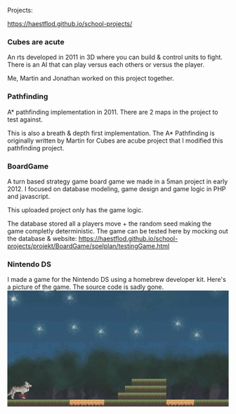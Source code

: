Projects:

https://haestflod.github.io/school-projects/

### Cubes are acute
An rts developed in 2011 in 3D where you can build & control units to fight.
There is an AI that can play versus each others or versus the player.

Me, Martin and Jonathan worked on this project together.

### Pathfinding
A* pathfinding implementation in 2011. There are 2 maps in the project to test against.  

This is also a breath & depth first implementation.
The A* Pathfinding is originally written by Martin for Cubes are acube project that I modified this pathfinding project.

### BoardGame
A turn based strategy game board game we made in a 5man project in early 2012. 
I focused on database modeling, game design and game logic in PHP and javascript.

This uploaded project only has the game logic.

The database stored all a players move + the random seed making the game completly deterministic.
The game can be tested here by mocking out the database & website: https://haestflod.github.io/school-projects/projekt/BoardGame/spelplan/testingGame.html

### Nintendo DS
I made a game for the Nintendo DS using a homebrew developer kit. 
Here's a picture of the game. 
The source code is sadly gone.
![Nintendo DS Game](img/nintendods.png)